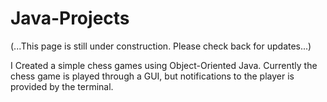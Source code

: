 # Java-Projects
(...This page is still under construction.  Please check back for updates...)

I Created a simple chess games using Object-Oriented Java.  Currently the chess game is played through a GUI, but notifications to the player is provided by the terminal.
